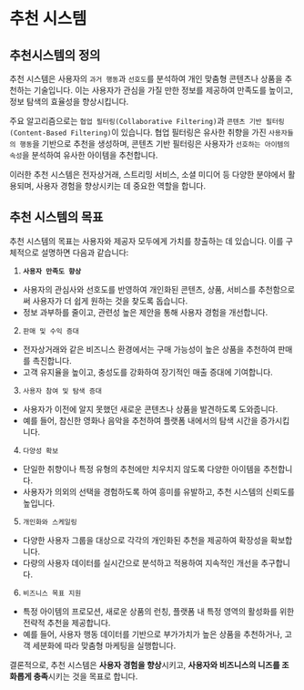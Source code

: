 # 추천 시스템

## 추천시스템의 정의

추천 시스템은 사용자의 `과거 행동`과 `선호도`를 분석하여 개인 맞춤형 콘텐츠나 상품을 추천하는 기술입니다. 이는 사용자가 관심을 가질 만한 정보를 제공하여 만족도를 높이고, 정보 탐색의 효율성을 향상시킵니다.

주요 알고리즘으로는 `협업 필터링(Collaborative Filtering)`과 `콘텐츠 기반 필터링(Content-Based Filtering)`이 있습니다. 협업 필터링은 유사한 취향을 가진 `사용자들의 행동`을 기반으로 추천을 생성하며, 콘텐츠 기반 필터링은 사용자가 `선호하는 아이템의 속성`을 분석하여 유사한 아이템을 추천합니다.

이러한 추천 시스템은 전자상거래, 스트리밍 서비스, 소셜 미디어 등 다양한 분야에서 활용되며, 사용자 경험을 향상시키는 데 중요한 역할을 합니다.

## 추천 시스템의 목표

추천 시스템의 목표는 사용자와 제공자 모두에게 가치를 창출하는 데 있습니다. 이를 구체적으로 설명하면 다음과 같습니다:

1. **`사용자 만족도 향상`**

- 사용자의 관심사와 선호도를 반영하여 개인화된 콘텐츠, 상품, 서비스를 추천함으로써 사용자가 더 쉽게 원하는 것을 찾도록 돕습니다.
- 정보 과부하를 줄이고, 관련성 높은 제안을 통해 사용자 경험을 개선합니다.

2. `판매 및 수익 증대`

- 전자상거래와 같은 비즈니스 환경에서는 구매 가능성이 높은 상품을 추천하여 판매를 촉진합니다.
- 고객 유지율을 높이고, 충성도를 강화하여 장기적인 매출 증대에 기여합니다.

3. `사용자 참여 및 탐색 증대`

- 사용자가 이전에 알지 못했던 새로운 콘텐츠나 상품을 발견하도록 도와줍니다.
- 예를 들어, 참신한 영화나 음악을 추천하여 플랫폼 내에서의 탐색 시간을 증가시킵니다.

4. `다양성 확보`

- 단일한 취향이나 특정 유형의 추천에만 치우치지 않도록 다양한 아이템을 추천합니다.
- 사용자가 의외의 선택을 경험하도록 하여 흥미를 유발하고, 추천 시스템의 신뢰도를 높입니다.

5. `개인화와 스케일링`

- 다양한 사용자 그룹을 대상으로 각각의 개인화된 추천을 제공하여 확장성을 확보합니다.
- 다량의 사용자 데이터를 실시간으로 분석하고 적용하여 지속적인 개선을 추구합니다.

6. `비즈니스 목표 지원`

- 특정 아이템의 프로모션, 새로운 상품의 런칭, 플랫폼 내 특정 영역의 활성화를 위한 전략적 추천을 제공합니다.
- 예를 들어, 사용자 행동 데이터를 기반으로 부가가치가 높은 상품을 추천하거나, 고객 세분화에 따라 맞춤형 마케팅을 실행합니다.

결론적으로, 추천 시스템은 **사용자 경험을 향상**시키고, **사용자와 비즈니스의 니즈를 조화롭게 충족**시키는 것을 목표로 합니다.
